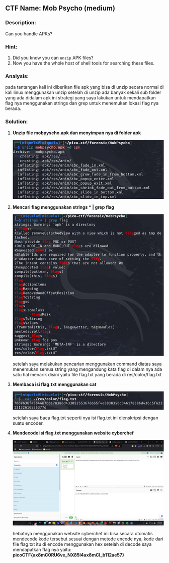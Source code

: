 ﻿##  CTF Name: Mob Psycho (medium)

### Description:
Can you handle APKs?

### Hint:

 1. Did you know you can `unzip` APK files?
 2. Now you have the whole host of shell tools for searching these files.

### Analysis:
pada tantangan kali ini diberikan file apk yang bisa di unzip secara normal di kali linux menggunakan unzip setelah di unzip ada banyak sekali sub folder yang ada didalam apk ini strategi yang saya lakukan untuk mendapatkan flag nya menggunakan strings dan grep untuk menemukan lokasi flag nya berada.

### Solution:

 1. **Unzip file mobpyscho.apk dan menyimpan nya di folder apk**
 
	 ![foto](./documentation/Screenshot%202025-02-05%20141719.png)

2. **Mencari flag menggunakan strings * | grep flag**

	![foto](./documentation/Screenshot%202025-02-05%20142001.png)

	setelah saya melakukan pencarian menggunakan command diatas saya menemukan semua string yang mengandung kata flag di dalam nya ada satu hal menarik disini yaitu file flag.txt yang berada di res/color/flag.txt

3. **Membaca isi flag.txt menggunakan cat**
 
	![foto](./documentation/Screenshot%202025-02-05%20142332.png)

	setelah saya baca flag.txt seperti nya isi flag.txt ini dienskripsi dengan suatu encoder.

4. **Mendecode isi flag.txt menggunakan website cyberchef**

	![foto](./documentation/Screenshot%20(365).png)

	hebatnya menggunakan website cyberchef ini bisa secara otomatis mendecode kode tersebut sesuai dengan metode encode nya, kode dari file flag.txt itu di encode menggunakan hex setelah di decode saya mendapatkan flag nya yaitu: **picoCTF{ax8mC0RU6ve_NX85l4ax8mCl_b112ae57}**
